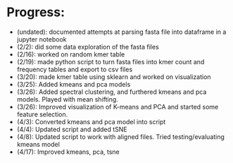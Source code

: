# Progress:
- (undated): documented attempts at parsing fasta file into dataframe in a jupyter notebook
- (2/2): did some data exploration of the fasta files
- (2/16): worked on random kmer table 
- (2/19): made python script to turn fasta files into kmer count and frequency tables and export to csv files
- (3/20): made kmer table using sklearn and worked on visualization
- (3/25): Added kmeans and pca models
- (3/26): Added spectral clustering, and furthered kmeans and pca models. Played with mean shifting.
- (3/26): Improved visualization of K-means and PCA and started some feature selection.
- (4/3): Converted kmeans and pca model into script
- (4/4): Updated script and added tSNE
- (4/8): Updated script to work with aligned files. Tried testing/evaluating kmeans model
- (4/17): Improved kmeans, pca, tsne
